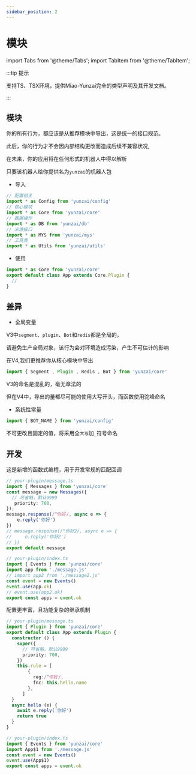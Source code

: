 ```yaml
---
sidebar_position: 2
---
```


# 模块

import Tabs from '@theme/Tabs';
import TabItem from '@theme/TabItem';


:::tip 提示

支持TS、TSX环境，提供Miao-Yunzai完全的类型声明及其开发文档。

:::

## 模块

你的所有行为，都应该是从推荐模块中导出，这是统一的接口规范。

此后，你的行为才不会因内部结构更改而造成后续不兼容状况,

在未来，你的应用将在任何形式的机器人中得以解析

只要该机器人给你提供名为`yunzai`的机器人包

- 导入

```ts
// 配置相关
import * as Config from 'yunzai/config'
// 核心模块
import * as Core from 'yunzai/core'
// 数据操作
import * as DB from 'yunzai/db'
// 米游接口
import * as MYS from 'yunzai/mys'
// 工具类
import * as Utils from 'yunzai/utils'
```

- 使用

```ts
import * as Core from 'yunzai/core'
export default class App extends Core.Plugin {
  //
}
```

## 差异

- 全局变量

V3中`segment`、`plugin`、`Bot`和`redis`都是全局的，

请避免生产全局对象，该行为会对环境造成污染，产生不可估计的影响

在V4,我们更推荐你从核心模块中导出

```ts
import { Segment , Plugin , Redis , Bot } from 'yunzai/core'
```

V3的命名是混乱的，毫无章法的

但在V4中，导出的量都尽可能的使用大写开头，而函数使用驼峰命名

- 系统性常量

```ts
import { BOT_NAME } from 'yunzai/config'
```

不可更改且固定的值，将采用全`大写`加`_`符号命名

## 开发

<Tabs>
  <TabItem value="apple" label="回调" default>

这是新增的函数式编程，用于开发常规的匹配回调

```ts
// your-plugin/message.ts
import { Messages } from 'yunzai/core'
const message = new Messages({
  // 可省略，默认9999
   priority: 700,
});
message.response(/^你好/, async e => {
    e.reply('你好')
})
// message.response(/^你好2/, async e => {
//     e.reply('你好2')
// })
export default message
```

```ts
// your-plugin/index.ts
import { Events } from 'yunzai/core'
import app from './message.js'
// import app2 from './message2.js'
const event = new Events()
event.use(app.ok)
// event.use(app2.ok)
export const apps = event.ok
```

  </TabItem>
  <TabItem value="orange" label="继承">

配置更丰富，且功能复杂的继承机制

```ts
// your-plugin/message.ts
import { Plugin } from 'yunzai/core'
export default class App extends Plugin {
  constructor () {
    super({
      // 可省略，默认9999
      priority: 700,
    })
    this.rule = [
        {
          reg:/^你好/,
          fnc: this.hello.name
        },
      ]
  }
  async hello (e) {
    await e.reply('你好')
    return true
  }
}
```

```ts
// your-plugin/index.ts
import { Events } from 'yunzai/core'
import App$1 from './message.js'
const event = new Events()
event.use(App$1)
export const apps = event.ok
```

  </TabItem>
</Tabs>